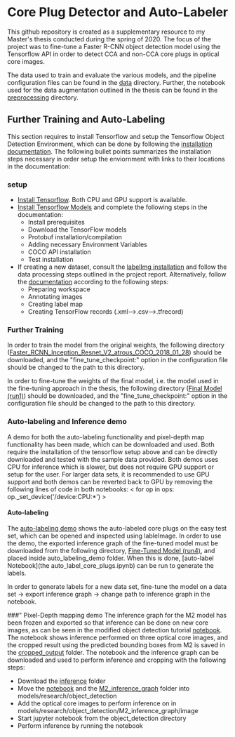 # Core Plug Detector and Auto-Labeler
This github repository is created as a supplementary resource to my Master's thesis conducted during the spring of 2020. The focus of the project was to fine-tune a Faster R-CNN object detection model using the Tensorflow API in order to detect CCA and non-CCA core plugs in optical core images. 

The data used to train and evaluate the various models, and the pipeline configuration files can be found in the [data](data) directory. Further, the notebook used for the data augmentation outlined in the thesis can be found in the [preprocessing](preprocessing) directory. 

## Further Training and Auto-Labeling
This section requires to install Tensorflow and setup the Tensorflow Object Detection Environment, which can be done by following the [installation documentation](https://tensorflow-object-detection-api-tutorial.readthedocs.io/en/latest/index.html). The following bullet points summarizes the installation steps necessary in order setup the enviornment with links to their locations in the documentation:

### setup
* [Install Tensorflow](https://tensorflow-object-detection-api-tutorial.readthedocs.io/en/latest/install.html#tensorflow-installation). Both CPU and GPU support is available.
* [Install Tensorflow Models](https://tensorflow-object-detection-api-tutorial.readthedocs.io/en/latest/install.html#tensorflow-models-installation) and complete the following steps in the documentation:
  * Install prerequisites
  * Download the TensorFlow models
  * Protobuf installation/compilation
  * Adding necessary Environment Variables
  * COCO API installation
  * Test installation
* If creating a new dataset, consult the [labelImg installation](https://tensorflow-object-detection-api-tutorial.readthedocs.io/en/latest/install.html#labelimg-installation) and follow the data processing steps outlined in the project report. Alternatively, follow the [documentation](https://tensorflow-object-detection-api-tutorial.readthedocs.io/en/latest/training.html) according to the following steps:
  * Preparing workspace
  * Annotating images
  * Creating label map
  * Creating TensorFlow records (.xml-->.csv-->.tfrecord)


### Further Training
In order to train the model from the original weights, the following directory ([Faster_RCNN_Inception_Resnet_V2_atrous_COCO_2018_01_28](https://console.cloud.google.com/storage/browser/full-model/faster_rcnn_inception_resnet_v2_atrous_coco_2018_01_28/)) should be downloaded, and the "fine_tune_checkpoint:" option in the configuration file should be changed to the path to this directory.

In order to fine-tune the weights of the final model, i.e. the model used in the fine-tuning approach in the thesis, the following directory ([Final Model (run1)](https://console.cloud.google.com/storage/browser/full-model/final-model/)) should be downloaded, and the "fine_tune_checkpoint:" option in the configuration file should be changed to the path to this directory.



### Auto-labeling and Inference demo
A demo for both the auto-labeling functionality and pixel-depth map functionality has been made, which can be downloaded and used. Both require the installation of the tensorflow setup above and can be directly downloaded and tested with the sample data provided. Both demos uses CPU for inference which is slower, but does not require GPU support or setup for the user. For larger data sets, it is recommended to use GPU support and both demos can be reverted back to GPU by removing the following lines of code in both notebooks:
<        for op in ops: 
            op._set_device('/device:CPU:*')  >

#### Auto-labeling
The [auto-labeling demo](auto_labeling_demo) shows the auto-labeled core plugs on the easy test set, which can be opened and inspected using lableImage. In order to use the demo, the exported inference graph of the fine-tuned model must be downloaded from the following directory, [Fine-Tuned Model (run4)](https://console.cloud.google.com/storage/browser/full-model/inference-graph-auto-labeling/), and placed inside auto_labeling_demo folder. When this is done, [auto-label Notebook](the auto_label_core_plugs.ipynb) can be run to generate the labels.

In order to generate labels for a new data set, fine-tune the model on a data set -> export inference graph -> change path to inference graph in the notebook. 



###" Pixel-Depth mapping demo
The inference graph for the M2 model has been frozen and exported so that inference can be done on new core images, as can be seen in the modified object detection tutorial [notebook](inference/object_detection_tutorial_modified.ipynb). The notebook shows inference performed on three optical core images, and the cropped result using the predicted bounding boxes from M2 is saved in the [cropped_output](inference/M2_inference_graph/cropped_output) folder. The notebook and the inference graph can be downloaded and used to perform inference and cropping with the following steps:

  * Download the [inference](inference) folder
  * Move the [notebook](inference/object_detection_tutorial_modified.ipynb) and the [M2_inference_graph](inference/M2_inference_graph) folder into models/research/object_detection
  * Add the optical core images to perform inference on in models/research/object_detection/M2_inference_graph/image
  * Start jupyter notebook from the object_detection directory
  * Perform inference by running the notebook


####
